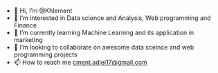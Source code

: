 - 👋 Hi, I’m @Khlement
- 👀 I’m interested in Data science and Analysis, Web programming and Finance
- 🌱 I’m currently learning Machine Learning and its application in marketing
- 💞️ I’m looking to collaborate on awesome data sceince and web programming projects
- 📫 How to reach me cment.adjei17@gmail.com

<!---
Khlement/Khlement is a ✨ special ✨ repository because its `README.md` (this file) appears on your GitHub profile.
You can click the Preview link to take a look at your changes.
--->

